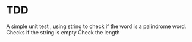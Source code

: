 # TDD
A simple unit test , using string to check if the word is a palindrome word.
Checks if the string is empty
Check the length

